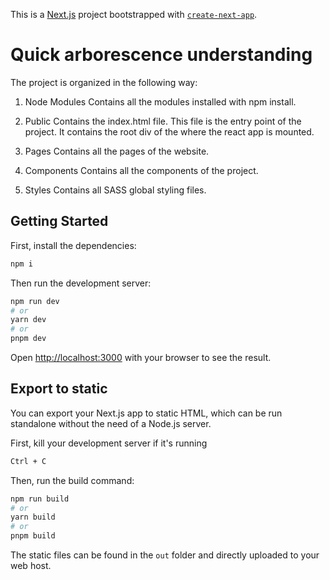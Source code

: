 This is a [Next.js](https://nextjs.org/) project bootstrapped with [`create-next-app`](https://github.com/vercel/next.js/tree/canary/packages/create-next-app).

# Quick arborescence understanding

The project is organized in the following way:

1. Node Modules
   Contains all the modules installed with npm install.

2. Public
   Contains the index.html file. This file is the entry point of the project. It contains the root div of the where the react app is mounted.

3. Pages
   Contains all the pages of the website.

4. Components
   Contains all the components of the project.

5. Styles
   Contains all SASS global styling files.

## Getting Started

First, install the dependencies:

```bash
npm i
```

Then run the development server:

```bash
npm run dev
# or
yarn dev
# or
pnpm dev
```

Open [http://localhost:3000](http://localhost:3000) with your browser to see the result.

## Export to static

You can export your Next.js app to static HTML, which can be run standalone without the need of a Node.js server.

First, kill your development server if it's running

```bash
Ctrl + C
```

Then, run the build command:

```bash
npm run build
# or
yarn build
# or
pnpm build
```

The static files can be found in the `out` folder and directly uploaded to your web host.
